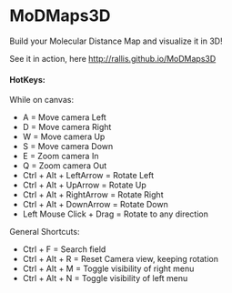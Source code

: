# MoDMaps3D
Build your Molecular Distance Map and visualize it in 3D!

See it in action, here http://rallis.github.io/MoDMaps3D

#### HotKeys:
While on canvas:
<ul>
<li>A = Move camera Left</li>
<li>D = Move camera Right</li>
<li>W = Move camera Up</li>
<li>S = Move camera Down</li>
<li>E = Zoom camera In</li>
<li>Q = Zoom camera Out</li>
<li>Ctrl + Alt + LeftArrow = Rotate Left</li>
<li>Ctrl + Alt + UpArrow = Rotate Up</li>
<li>Ctrl + Alt + RightArrow = Rotate Right</li>
<li>Ctrl + Alt + DownArrow = Rotate Down</li>
<li>Left Mouse Click + Drag = Rotate to any direction</li>
</ul>

General Shortcuts:
<ul>
<li>Ctrl + F = Search field</li>
<li>Ctrl + Alt + R = Reset Camera view, keeping rotation</li>
<li>Ctrl + Alt + M = Toggle visibility of right menu</li>
<li>Ctrl + Alt + N = Toggle visibility of left menu</li>
</ul>

